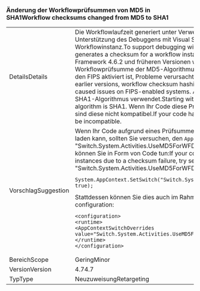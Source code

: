 ### <a name="workflow-checksums-changed-from-md5-to-sha1"></a><span data-ttu-id="c0aa0-101">Änderung der Workflowprüfsummen von MD5 in SHA1</span><span class="sxs-lookup"><span data-stu-id="c0aa0-101">Workflow checksums changed from MD5 to SHA1</span></span>

|   |   |
|---|---|
|<span data-ttu-id="c0aa0-102">Details</span><span class="sxs-lookup"><span data-stu-id="c0aa0-102">Details</span></span>|<span data-ttu-id="c0aa0-103">Die Workflowlaufzeit generiert unter Verwendung eines Hashalgorithmus zur Unterstützung des Debuggens mit Visual Studio eine Prüfsumme für eine Workflowinstanz.</span><span class="sxs-lookup"><span data-stu-id="c0aa0-103">To support debugging with Visual Studio, the Workflow runtime generates a checksum for a workflow instance using a hashing algorithm.</span></span> <span data-ttu-id="c0aa0-104">In .NET Framework 4.6.2 und früheren Versionen wird beim Hashing der Workflowprüfsumme der MD5-Algorithmus verwendet, der auf Systemen, auf den FIPS aktiviert ist, Probleme verursacht hat.</span><span class="sxs-lookup"><span data-stu-id="c0aa0-104">In the .NET Framework 4.6.2 and earlier versions, workflow checksum hashing used the MD5 algorithm, which caused issues on FIPS-enabled systems.</span></span> <span data-ttu-id="c0aa0-105">Ab .NET Framework 4.7 wird der SHA1-Algorithmus verwendet.</span><span class="sxs-lookup"><span data-stu-id="c0aa0-105">Starting with the .NET Framework 4.7, the algorithm is SHA1.</span></span> <span data-ttu-id="c0aa0-106">Wenn Ihr Code diese Prüfsummen dauerhaft gespeichert hat, sind diese nicht kompatibel.</span><span class="sxs-lookup"><span data-stu-id="c0aa0-106">If your code has persisted these checksums, they will be incompatible.</span></span>|
|<span data-ttu-id="c0aa0-107">Vorschlag</span><span class="sxs-lookup"><span data-stu-id="c0aa0-107">Suggestion</span></span>|<span data-ttu-id="c0aa0-108">Wenn Ihr Code aufgrund eines Prüfsummenfehlers keine Workflowinstanzen laden kann, sollten Sie versuchen, den <code>AppContext</code>-Schalter &quot;Switch.System.Activities.UseMD5ForWFDebugger&quot; auf TRUE festzulegen. Dies können Sie in Form von Code tun:</span><span class="sxs-lookup"><span data-stu-id="c0aa0-108">If your code is unable to load workflow instances due to a checksum failure, try setting the <code>AppContext</code> switch &quot;Switch.System.Activities.UseMD5ForWFDebugger&quot; to true.In code:</span></span><pre><code class="language-csharp">System.AppContext.SetSwitch(&quot;Switch.System.Activities.UseMD5ForWFDebugger&quot;, true);&#13;&#10;</code></pre><span data-ttu-id="c0aa0-109">Stattdessen können Sie dies auch im Rahmen der Konfiguration vornehmen:</span><span class="sxs-lookup"><span data-stu-id="c0aa0-109">Or in configuration:</span></span><pre><code class="language-xml">&lt;configuration&gt;&#13;&#10;&lt;runtime&gt;&#13;&#10;&lt;AppContextSwitchOverrides value=&quot;Switch.System.Activities.UseMD5ForWFDebugger=true&quot; /&gt;&#13;&#10;&lt;/runtime&gt;&#13;&#10;&lt;/configuration&gt;&#13;&#10;</code></pre>|
|<span data-ttu-id="c0aa0-110">Bereich</span><span class="sxs-lookup"><span data-stu-id="c0aa0-110">Scope</span></span>|<span data-ttu-id="c0aa0-111">Gering</span><span class="sxs-lookup"><span data-stu-id="c0aa0-111">Minor</span></span>|
|<span data-ttu-id="c0aa0-112">Version</span><span class="sxs-lookup"><span data-stu-id="c0aa0-112">Version</span></span>|<span data-ttu-id="c0aa0-113">4.7</span><span class="sxs-lookup"><span data-stu-id="c0aa0-113">4.7</span></span>|
|<span data-ttu-id="c0aa0-114">Typ</span><span class="sxs-lookup"><span data-stu-id="c0aa0-114">Type</span></span>|<span data-ttu-id="c0aa0-115">Neuzuweisung</span><span class="sxs-lookup"><span data-stu-id="c0aa0-115">Retargeting</span></span>|

